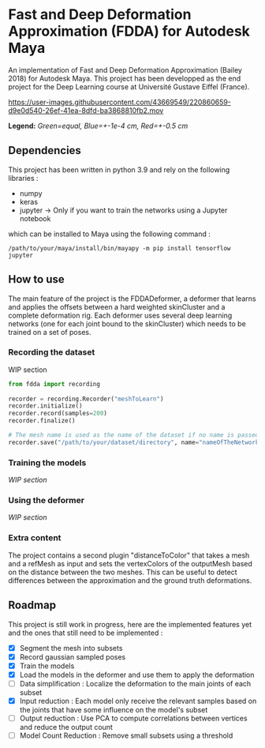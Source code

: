 # Fast and Deep Deformation Approximation (FDDA) for Autodesk Maya

An implementation of Fast and Deep Deformation Approximation (Bailey 2018) for Autodesk Maya. This project has been developped as the end project for the Deep Learning course at Université Gustave Eiffel (France).

https://user-images.githubusercontent.com/43669549/220860659-d9e0d540-26ef-41ea-8dfd-ba3868810fb2.mov

**Legend:** *Green=equal, Blue=+-1e-4 cm, Red=+-0.5 cm*

## Dependencies 

This project has been written in python 3.9 and rely on the following libraries :

- numpy
- keras
- jupyter -> Only if you want to train the networks using a Jupyter notebook

which can be installed to Maya using the following command :

```
/path/to/your/maya/install/bin/mayapy -m pip install tensorflow jupyter 
```

## How to use 

The main feature of the project is the FDDADeformer, a deformer that learns and applies the offsets between a hard weighted skinCluster and a complete deformation rig. Each deformer uses several deep learning networks (one for each joint bound to the skinCluster) which needs to be trained on a set of poses.

### Recording the dataset

WIP section
```python
from fdda import recording
 
recorder = recording.Recorder("meshToLearn")
recorder.initialize()
recorder.record(samples=200)
recorder.finalize()

# The mesh name is used as the name of the dataset if no name is passed
recorder.save("/path/to/your/dataset/directory", name="nameOfTheNetwork")
```

### Training the models

*WIP section*

### Using the deformer

*WIP section*

### Extra content

The project contains a second plugin "distanceToColor" that takes a mesh and a refMesh as input and sets the vertexColors of the outputMesh based on the distance between the two meshes. This can be useful to detect differences between the approximation and the ground truth deformations.


## Roadmap

This project is still work in progress, here are the implemented features yet and the ones that still need to be implemented :

- [x] Segment the mesh into subsets
- [x] Record gaussian sampled poses
- [x] Train the models
- [x] Load the models in the deformer and use them to apply the deformation
- [ ] Data simplification : Localize the deformation to the main joints of each subset
- [x] Input reduction : Each model only receive the relevant samples based on the joints that have some influence on the model's subset
- [ ] Output reduction : Use PCA to compute correlations between vertices and reduce the output count
- [ ] Model Count Reduction : Remove small subsets using a threshold
